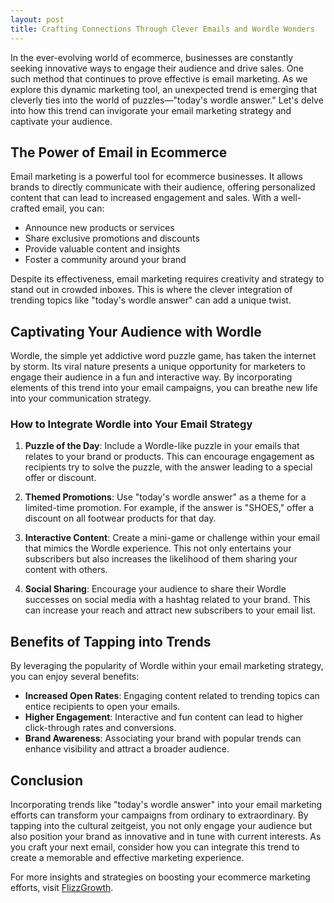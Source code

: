 ```yaml
---
layout: post
title: Crafting Connections Through Clever Emails and Wordle Wonders
---
```



In the ever-evolving world of ecommerce, businesses are constantly seeking innovative ways to engage their audience and drive sales. One such method that continues to prove effective is email marketing. As we explore this dynamic marketing tool, an unexpected trend is emerging that cleverly ties into the world of puzzles—"today's wordle answer." Let's delve into how this trend can invigorate your email marketing strategy and captivate your audience.

## The Power of Email in Ecommerce

Email marketing is a powerful tool for ecommerce businesses. It allows brands to directly communicate with their audience, offering personalized content that can lead to increased engagement and sales. With a well-crafted email, you can:

- Announce new products or services
- Share exclusive promotions and discounts
- Provide valuable content and insights
- Foster a community around your brand

Despite its effectiveness, email marketing requires creativity and strategy to stand out in crowded inboxes. This is where the clever integration of trending topics like "today's wordle answer" can add a unique twist.

## Captivating Your Audience with Wordle

Wordle, the simple yet addictive word puzzle game, has taken the internet by storm. Its viral nature presents a unique opportunity for marketers to engage their audience in a fun and interactive way. By incorporating elements of this trend into your email campaigns, you can breathe new life into your communication strategy.

### How to Integrate Wordle into Your Email Strategy

1. **Puzzle of the Day**: Include a Wordle-like puzzle in your emails that relates to your brand or products. This can encourage engagement as recipients try to solve the puzzle, with the answer leading to a special offer or discount.

2. **Themed Promotions**: Use "today's wordle answer" as a theme for a limited-time promotion. For example, if the answer is "SHOES," offer a discount on all footwear products for that day.

3. **Interactive Content**: Create a mini-game or challenge within your email that mimics the Wordle experience. This not only entertains your subscribers but also increases the likelihood of them sharing your content with others.

4. **Social Sharing**: Encourage your audience to share their Wordle successes on social media with a hashtag related to your brand. This can increase your reach and attract new subscribers to your email list.

## Benefits of Tapping into Trends

By leveraging the popularity of Wordle within your email marketing strategy, you can enjoy several benefits:

- **Increased Open Rates**: Engaging content related to trending topics can entice recipients to open your emails.
- **Higher Engagement**: Interactive and fun content can lead to higher click-through rates and conversions.
- **Brand Awareness**: Associating your brand with popular trends can enhance visibility and attract a broader audience.

## Conclusion

Incorporating trends like "today's wordle answer" into your email marketing efforts can transform your campaigns from ordinary to extraordinary. By tapping into the cultural zeitgeist, you not only engage your audience but also position your brand as innovative and in tune with current interests. As you craft your next email, consider how you can integrate this trend to create a memorable and effective marketing experience.

For more insights and strategies on boosting your ecommerce marketing efforts, visit [FlizzGrowth](https://flizzgrowth.com).
